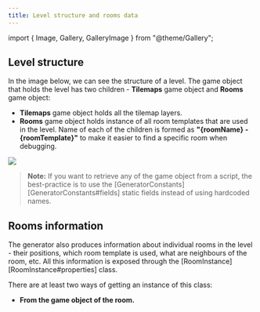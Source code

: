 ```yaml
---
title: Level structure and rooms data
---
```


import { Image, Gallery, GalleryImage } from "@theme/Gallery";

## Level structure

In the image below, we can see the structure of a level. The game object that holds the level has two children - **Tilemaps** game object and **Rooms** game object:

- **Tilemaps** game object holds all the tilemap layers.
- **Rooms** game object holds instance of all room templates that are used in the level. Name of each of the children is formed as **"{roomName} - {roomTemplate}"** to make it easier to find a specific room when debugging.

<Image src="img/v2/basics/level_structure.png" caption="Structure of the level" />

> **Note:** If you want to retrieve any of the game object from a script, the best-practice is to use the [GeneratorConstants][GeneratorConstants#fields] static fields instead of using hardcoded names.

## Rooms information

The generator also produces information about individual rooms in the level - their positions, which room template is used, what are neighbours of the room, etc. All this information is exposed through the [RoomInstance][RoomInstance#properties] class.

There are at least two ways of getting an instance of this class:

- **From the game object of the room.**